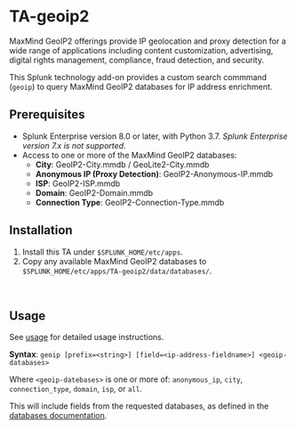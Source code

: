 # TA-geoip2

MaxMind GeoIP2 offerings provide IP geolocation and proxy detection for a wide range of applications including content customization, advertising, digital rights management, compliance, fraud detection, and security.

This Splunk technology add-on provides a custom search commmand (`geoip`) to query MaxMind GeoIP2 databases for IP address enrichment.

## Prerequisites 
- Splunk Enterprise version 8.0 or later, with Python 3.7.  _Splunk Enterprise version 7.x is not supported_.
- Access to one or more of the MaxMind GeoIP2 databases:
    - **City**:  GeoIP2-City.mmdb / GeoLite2-City.mmdb
    - **Anonymous IP (Proxy Detection)**:  GeoIP2-Anonymous-IP.mmdb
    - **ISP**:  GeoIP2-ISP.mmdb
    - **Domain**:  GeoIP2-Domain.mmdb
    - **Connection Type**:  GeoIP2-Connection-Type.mmdb


## Installation

1. Install this TA under `$SPLUNK_HOME/etc/apps`.
2. Copy any available MaxMind GeoIP2 databases to `$SPLUNK_HOME/etc/apps/TA-geoip2/data/databases/`.

<br>

## Usage

See [usage](documentation/usage.md) for detailed usage instructions.

**Syntax**:  `geoip [prefix=<string>] [field=<ip-address-fieldname>] <geoip-databases>`

Where `<geoip-datebases>` is one or more of:  `anonymous_ip`, `city`, `connection_type`, `domain`, `isp`, or `all`.

This will include fields from the requested databases, as defined in the [databases documentation](documentation/databases.md).
